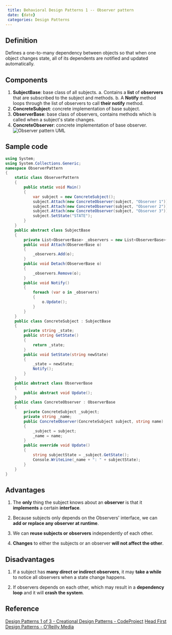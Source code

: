 ```yaml
---
 title: Behavioral Design Patterns 1 -- Observer pattern
 date: {date}
 categories: Design Patterns
---
```


## Definition                                                                                                                                                                                                                                                                                                             
Defines a one-to-many dependency between objects so that when one object changes state, all of its dependents are notified and updated automatically.

## Components
1. __SubjectBase__: base class of all subjects.
    a. Contains a __list__ of __observers__ that are subscribed to the subject and methods.
    b. A __Notify__ method loops through the list of observers to call __their notify__ method.
2. __ConcreteSubject__: concrete implementation of base subject.
3. __ObserverBase__: base class of observers, contains methods which is called when a subject's state changes.
4. __ConcreteObserver__: concrete implementation of base observer.
![Observer pattern UML](https://www.codeproject.com/KB/architecture/455228/observer.jpg)
<!--More-->

## Sample code
```cs
using System;
using System.Collections.Generic;
namespace ObserverPattern
{
    static class ObserverPattern
    {
        public static void Main()
        {
            var subject = new ConcreteSubject();
            subject.Attach(new ConcreteObserver(subject, "Observer 1"));
            subject.Attach(new ConcreteObserver(subject, "Observer 2"));
            subject.Attach(new ConcreteObserver(subject, "Observer 3"));
            subject.SetState("STATE");
        }
    }
    public abstract class SubjectBase
    {
        private List<ObserverBase> _observers = new List<ObserverBase>();
        public void Attach(ObserverBase o)
        {
            _observers.Add(o);
        }
        public void Detach(ObserverBase o)
        {
            _observers.Remove(o);
        }
        public void Notify()
        {
            foreach (var o in _observers)
            {
                o.Update();
            }
        }
    }
    public class ConcreteSubject : SubjectBase
    {
        private string _state;
        public string GetState()
        {
            return _state;
        }
        public void SetState(string newState)
        {
            _state = newState;
            Notify();
        }
    }
    public abstract class ObserverBase
    {
        public abstract void Update();
    }
    public class ConcreteObserver : ObserverBase
    {
        private ConcreteSubject _subject;
        private string _name;
        public ConcreteObserver(ConcreteSubject subject, string name)
        {
            _subject = subject;
            _name = name;
        }
        public override void Update()
        {
            string subjectState = _subject.GetState();
            Console.WriteLine(_name + ": " + subjectState);
        }
    }
}
```

## Advantages
1. The __only__ thing the subject knows about an __observer__ is that it __implements__ a certain __interface__.

2. Because subjects only depends on the Observers' interface, we can __add or replace any observer at runtime__.

3. We can __reuse subjects or observers__ independently of each other.

4. __Changes__ to either the subjects or an observer __will not affect the other__.

## Disadvantages
1. If a subject has __many direct or indirect observers__, it may __take a while__ to notice all observers when a state change happens.

2. If observers depends on each other, which may result in a __dependency loop__ and it will __crash the system__.

## Reference
[Design Patterns 1 of 3 - Creational Design Patterns - CodeProject](https://www.codeproject.com/Articles/430590/Design-Patterns-of-Creational-Design-Patterns)
[Head First Design Patterns - O'Reilly Media](https://www.google.com.au/url?sa=t&rct=j&q=&esrc=s&source=web&cd=1&ved=0ahUKEwjE74WWy7rTAhVEppQKHfqGAjoQFggiMAA&url=http%3A%2F%2Fshop.oreilly.com%2Fproduct%2F9780596007126.do&usg=AFQjCNF91VIwQIeGyXH4xU67GibpAiRKRA&sig2=YcwhV4RTfJRpzWn3xsIcoA)